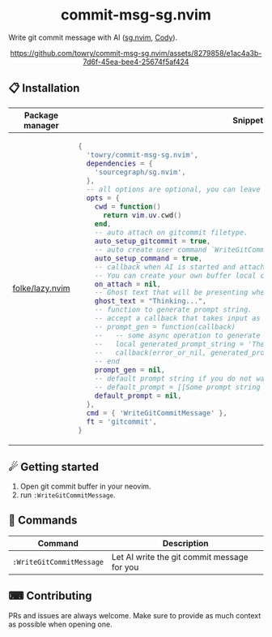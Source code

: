 <p align="center">
  <h1 align="center">commit-msg-sg.nvim</h2>
</p>

Write git commit message with AI ([sg.nvim](https://github.com/sourcegraph/sg.nvim), [Cody](https://sourcegraph.com/cody)).

<div align="center">

https://github.com/towry/commit-msg-sg.nvim/assets/8279858/e1ac4a3b-7d6f-45ea-bee4-25674f5af424
    
</div>

## 📋 Installation

<div align="center">
<table>
<thead>
<tr>
<th>Package manager</th>
<th>
Snippet
</th>
</tr>
</thead>
<tbody>
<tr>
<td>

[folke/lazy.nvim](https://github.com/folke/lazy.nvim)

</td>
<td>

```lua
{
  'towry/commit-msg-sg.nvim',
  dependencies = {
    'sourcegraph/sg.nvim',
  },
  -- all options are optional, you can leave it as empty table `{}`.
  opts = {
    cwd = function()
      return vim.uv.cwd()
    end,
    -- auto attach on gitcommit filetype.
    auto_setup_gitcommit = true,
    -- auto create user command `WriteGitCommitMessage`.
    auto_setup_command = true,
    -- callback when AI is started and attached to current buffer. (client, bufnr)
    -- You can create your own buffer local commands or keymaps in this callback.
    on_attach = nil,
    -- Ghost text that will be presenting when AI is working.
    ghost_text = "Thinking...",
    -- function to generate prompt string.
    -- accept a callback that takes input as prompt string.
    -- prompt_gen = function(callback)
    --   -- some async operation to generate prompt.
    --   local generated_prompt_string = 'The prompt string ...'
    --   callback(error_or_nil, generated_prompt_string)
    -- end
    prompt_gen = nil,
    -- default prompt string if you do not want to use prompt_gen.
    -- default_prompt = [[Some prompt string ... The diff content is: %s]]
    default_prompt = nil,
  },
  cmd = { 'WriteGitCommitMessage' },
  ft = 'gitcommit',
}
```

</td>
</tr>
</tbody>
</table>
</div>

## ☄ Getting started

1. Open git commit buffer in your neovim.
2. run `:WriteGitCommitMessage`.

## 🧰 Commands

| Command                  | Description                                 |
| ------------------------ | ------------------------------------------- |
| `:WriteGitCommitMessage` | Let AI write the git commit message for you |

## ⌨ Contributing

PRs and issues are always welcome. Make sure to provide as much context as possible when opening one.
